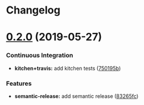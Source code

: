 # Changelog

# [0.2.0](https://github.com/saltstack-formulas/locale-formula/compare/v0.1.0...v0.2.0) (2019-05-27)


### Continuous Integration

* **kitchen+travis:** add kitchen tests ([750195b](https://github.com/saltstack-formulas/locale-formula/commit/750195b))


### Features

* **semantic-release:** add semantic release ([83265fc](https://github.com/saltstack-formulas/locale-formula/commit/83265fc))
